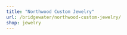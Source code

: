 ```yaml
---
title: "Northwood Custom Jewelry"
url: /bridgewater/northwood-custom-jewelry/
shop: jewelry
---
```

